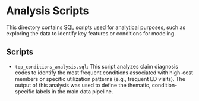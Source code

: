 # Analysis Scripts

This directory contains SQL scripts used for analytical purposes, such as exploring the data to identify key features or conditions for modeling.

## Scripts

- `top_conditions_analysis.sql`: This script analyzes claim diagnosis codes to identify the most frequent conditions associated with high-cost members or specific utilization patterns (e.g., frequent ED visits). The output of this analysis was used to define the thematic, condition-specific labels in the main data pipeline.
